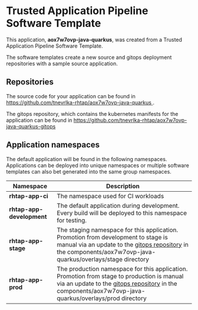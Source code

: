 # Trusted Application Pipeline Software Template

This application, **aox7w7ovp-java-quarkus**, was created from a Trusted Application Pipeline Software Template.

The software templates create a new source and gitops deployment repositories with a sample source application. 

## Repositories

The source code for your application can be found in [https://github.com/tnevrlka-rhtap/aox7w7ovp-java-quarkus ](https://github.com/tnevrlka-rhtap/aox7w7ovp-java-quarkus ).
 
The gitops repository, which contains the kubernetes manifests for the application can be found in 
[https://github.com/tnevrlka-rhtap/aox7w7ovp-java-quarkus-gitops ](https://github.com/tnevrlka-rhtap/aox7w7ovp-java-quarkus-gitops ) 

## Application namespaces 

The default application will be found in the following namespaces. Applications can be deployed into unique namespaces or multiple software templates can also bet generated into the same group namespaces.  

|  Namespace   |  Description   |  
| -------- | -------- |
| **rhtap-app-ci** | The namespace used for CI workloads |
| **rhtap-app-development** | The default application during development. Every build will be deployed to this namespace for testing. |
| **rhtap-app-stage** | The staging namespace for this application. Promotion from development to stage is manual via an update to the [gitops repository](https://github.com/tnevrlka-rhtap/aox7w7ovp-java-quarkus-gitops ) in the components/aox7w7ovp-java-quarkus/overlays/stage directory |
| **rhtap-app-prod** | The production namespace for this application. Promotion from stage to production is manual via an update to the [gitops repository](https://github.com/tnevrlka-rhtap/aox7w7ovp-java-quarkus-gitops ) in the components/aox7w7ovp-java-quarkus/overlays/prod directory |